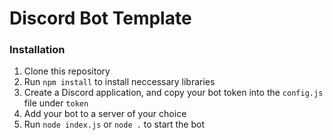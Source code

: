 # Discord Bot Template

### Installation
1. Clone this repository
2. Run `npm install` to install neccessary libraries
3. Create a Discord application, and copy your bot token into the `config.js` file under `token`
4. Add your bot to a server of your choice
5. Run `node index.js` or `node .` to start the bot